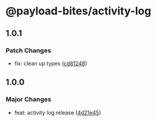 # @payload-bites/activity-log

## 1.0.1

### Patch Changes

- fix: clean up types ([cd81248](https://github.com/rilrom/payload-bites/commit/cd81248))

## 1.0.0

### Major Changes

- feat: activity log release ([4d21e45](https://github.com/rilrom/payload-bites/commit/4d21e45))
